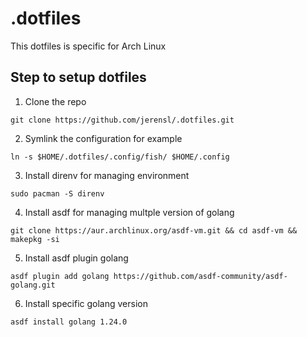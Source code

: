 # .dotfiles

This dotfiles is specific for Arch Linux

## Step to setup dotfiles

1. Clone the repo

```
git clone https://github.com/jerensl/.dotfiles.git
```

2. Symlink the configuration for example
```
ln -s $HOME/.dotfiles/.config/fish/ $HOME/.config
```

3. Install direnv for managing environment
```
sudo pacman -S direnv
```

4. Install asdf for managing multple version of golang
```
git clone https://aur.archlinux.org/asdf-vm.git && cd asdf-vm && makepkg -si
```

5. Install asdf plugin golang
```
asdf plugin add golang https://github.com/asdf-community/asdf-golang.git
```

6. Install specific golang version
```
asdf install golang 1.24.0
```
